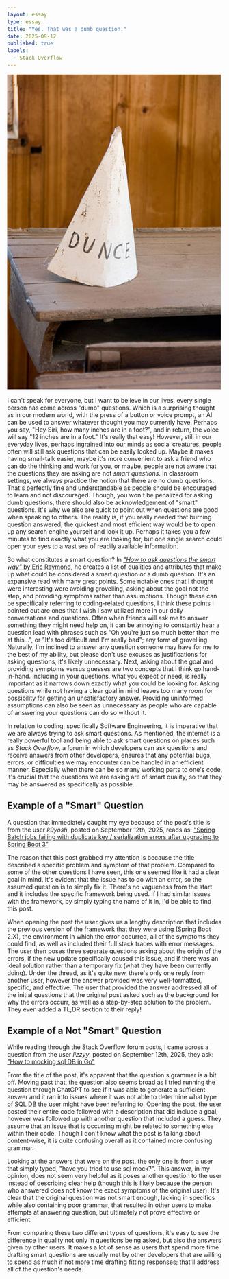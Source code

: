 ```yaml
---
layout: essay
type: essay
title: "Yes. That was a dumb question."
date: 2025-09-12
published: true
labels:
  - Stack Overflow
---
```

<img width="500px" class="rounded float-start pe-4" src="../img/dunce.jpg"> 

I can't speak for everyone, but I want to believe in our lives, every single person has come across "dumb" questions. Which is a surprising thought as in our modern world, with the press of a button or voice prompt, an AI can be used to answer whatever thought you may currently have. Perhaps you say, "Hey Siri, how many inches are in a foot?", and in return, the voice will say "12 inches are in a foot." It's really that easy! However, still in our everyday lives, perhaps ingrained into our minds as social creatures, people often will still ask questions that can be easily looked up. Maybe it makes having small-talk easier, maybe it's more convenient to ask a friend who can do the thinking and work for you, or maybe, people are not aware that the questions they are asking are not *smart questions*. In classroom settings, we always practice the notion that there are no dumb questions. That's perfectly fine and understandable as people should be encouraged to learn and not discouraged. Though, you won't be penalized for asking dumb questions, there should also be acknowledgement of "smart" questions. It's why we also are quick to point out when questions are good when speaking to others. The reality is, if you really needed that burning question answered, the quickest and most efficient way would be to open up any search engine yourself and look it up. Perhaps it takes you a few minutes to find exactly what you are looking for, but one single search could open your eyes to a vast sea of readily available information.

So what constitutes a smart question? In [*"How to ask questions the smart way"* by Eric Raymond](http://www.catb.org/esr/faqs/smart-questions.html), he creates a list of qualities and attributes that make up what could be considered a smart question or a dumb question. It's an expansive read with many great points. Some notable ones that I thought were interesting were avoiding grovelling, asking about the goal not the step, and providing symptoms rather than assumptions. Though these can be specifically referring to coding-related questions, I think these points I pointed out are ones that I wish I saw utilized more in our daily conversations and questions. Often when friends will ask me to answer something they might need help on, it can be annoying to constantly hear a question lead with phrases such as "Oh you're just so much better than me at this...", or "It's too difficult and I'm really bad"; any form of grovelling. Naturally, I'm inclined to answer any question someone may have for me to the best of my ability, but please don't use excuses as justifications for asking questions, it's likely unnecessary. Next, asking about the goal and providing symptoms versus guesses are two concepts that I think go hand-in-hand. Including in your questions, what you expect or need, is really important as it narrows down exactly what you could be looking for. Asking questions while not having a clear goal in mind leaves too many room for possibility for getting an unsatisfactory answer. Providing uninformed assumptions can also be seen as unnecessary as people who are capable of answering your questions can do so without it.

In relation to coding, specifically Software Engineering, it is imperative that we are always trying to ask smart questions. As mentioned, the internet is a really powerful tool and being able to ask smart questions on places such as *Stack Overflow*, a forum in which developers can ask questions and receive answers from other developers, ensures that any potential bugs, errors, or difficulties we may encounter can be handled in an efficient manner. Especially when there can be so many working parts to one's code, it's crucial that the questions we are asking are of smart quality, so that they may be answered as specifically as possible.

## Example of a "Smart" Question

A question that immediately caught my eye because of the post's title is from the user *k9yosh*, posted on September 12th, 2025, reads as: ["Spring Batch jobs failing with duplicate key / serialization errors after upgrading to Spring Boot 3"](https://stackoverflow.com/questions/79762532/spring-batch-jobs-failing-with-duplicate-key-serialization-errors-after-upgrad)

The reason that this post grabbed my attention is because the title described a specific problem and symptom of that problem. Compared to some of the other questions I have seen, this one seemed like it had a clear goal in mind. It's evident that the issue has to do with an error, so the assumed question is to simply fix it. There's no vagueness from the start and it includes the specific framework being used. If I had similar issues with the framework, by simply typing the name of it in, I'd be able to find this post. 

When opening the post the user gives us a lengthy description that includes the previous version of the framework that they were using (Spring Boot 2.X), the environment in which the error occurred, all of the symptoms they could find, as well as included their full stack traces with error messages. The user then poses three separate questions asking about the origin of the errors, if the new update specifically caused this issue, and if there was an ideal solution rather than a temporary fix (what they have been currently doing). Under the thread, as it's quite new, there's only one reply from another user, however the answer provided was very well-formatted, specific, and effective. The user that provided the answer addressed all of the initial questions that the original post asked such as the background for why the errors occurr, as well as a step-by-step solution to the problem. They even added a TL;DR section to their reply!


## Example of a Not "Smart" Question

While reading through the Stack Overflow forum posts, I came across a question from the user *lizzyy*, posted on September 12th, 2025, they ask: ["How to mocking sql DB in Go"](https://stackoverflow.com/questions/79762681/how-to-mocking-sql-db-in-go)

From the title of the post, it's apparent that the question's grammar is a bit off. Moving past that, the question also seems broad as I tried running the question through ChatGPT to see if it was able to generate a sufficient answer and it ran into issues where it was not able to determine what type of SQL DB the user might have been referring to. Opening the post, the user posted their entire code followed with a description that did include a goal, however was followed up with another question that included a guess. They assume that an issue that is occurring might be related to something else within their code. Though I don't know what the post is talking about content-wise, it is quite confusing overall as it contained more confusing grammar. 

Looking at the answers that were on the post, the only one is from a user that simply typed, "have you tried to use sql mock?". This answer, in my opinion, does not seem very helpful as it poses another question to the user instead of describing clear help (though this is likely because the person who answered does not know the exact symptoms of the original user). It's clear that the original question was not smart enough, lacking in specifics while also containing poor grammar, that resulted in other users to make attempts at answering question, but ultimately not prove effective or efficient.

From comparing these two different types of questions, it's easy to see the difference in quality not only in questions being asked, but also the answers given by other users. It makes a lot of sense as users that spend more time drafting smart questions are usually met by other developers that are willing to spend as much if not more time drafting fitting responses; that'll address all of the question's needs.
